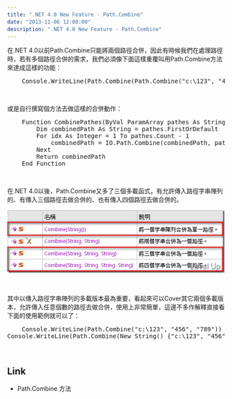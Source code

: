 ```yaml
---
title: ".NET 4.0 New Feature - Path.Combine"
date: "2013-11-06 12:00:00"
description: ".NET 4.0 New Feature - Path.Combine"
---
```


<p>
	在.NET 4.0以前Path.Combine只能將兩個路徑合併，因此有時候我們在處理路徑時，若有多個路徑合併的需求，我們必須像下面這樣重覆叫用Path.Combine方法來達成這樣的功能：</p>
<div class="wlWriterSmartContent" id="scid:812469c5-0cb0-4c63-8c15-c81123a09de7:afc63e72-12c5-4699-98b4-99e66f4cff15" style="padding-right: 0px; display: inline; padding-left: 0px; float: none; padding-bottom: 0px; margin: 0px; padding-top: 0px">
	<pre class="vb" name="code">
	Console.WriteLine(Path.Combine(Path.Combine("c:\123", "456"), "789"))</pre>
</div>
<p>
	 </p>
<p>
	或是自行撰寫個方法去做這樣的合併動作：</p>
<div class="wlWriterSmartContent" id="scid:812469c5-0cb0-4c63-8c15-c81123a09de7:a66806b9-8ea6-4c5a-baa9-c27d55a4f9d8" style="padding-right: 0px; display: inline; padding-left: 0px; float: none; padding-bottom: 0px; margin: 0px; padding-top: 0px">
	<pre class="vb" name="code">
	Function CombinePathes(ByVal ParamArray pathes As String()) As String
        Dim combinedPath As String = pathes.FirstOrDefault
        For idx As Integer = 1 To pathes.Count - 1
            combinedPath = IO.Path.Combine(combinedPath, pathes(idx))
        Next
        Return combinedPath
    End Function</pre>
</div>
<p>
	 </p>
<p>
	在.NET 4.0以後，Path.Combine又多了三個多載函式，有允許傳入路徑字串陣列的、有傳入三個路徑去做合併的、也有傳入四個路徑去做合併的。</p>
<p>
	<img alt="image" border="0" height="147" src="\images\posts\299560c9-99f1-4a33-ba1f-31d134607368\image_thumb.png" style="border-right: 0px; border-top: 0px; border-left: 0px; border-bottom: 0px" width="529" /></p>
<p>
	 </p>
<p>
	其中以傳入路徑字串陣列的多載版本最為重要，看起來可以Cover其它兩個多載版本，允許傳入任意個數的路徑去做合併，使用上非常簡單，這邊不多作解釋直接看下面的使用範例就可以了：</p>
<div class="wlWriterSmartContent" id="scid:812469c5-0cb0-4c63-8c15-c81123a09de7:95e33c51-7ae2-415f-835c-e7289ec5de49" style="padding-right: 0px; display: inline; padding-left: 0px; float: none; padding-bottom: 0px; margin: 0px; padding-top: 0px">
	<pre class="vb" name="code">
	Console.WriteLine(Path.Combine("c:\123", "456", "789"))
Console.WriteLine(Path.Combine(New String() {"c:\123", "456", "789"}))
</pre>
</div>
<p>
	 </p>
<h2>
	Link</h2>
<ul>
	<li>
		Path.Combine 方法</li>
</ul>
